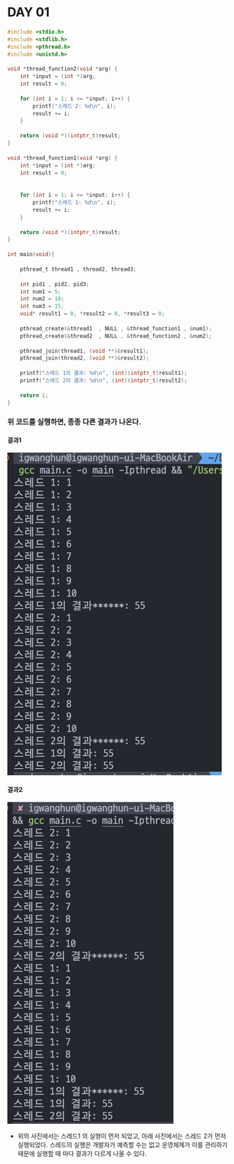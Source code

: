 # DAY 01 

```c
#include <stdio.h>
#include <stdlib.h>
#include <pthread.h>
#include <unistd.h>

void *thread_function2(void *arg) {
    int *input = (int *)arg;
    int result = 0;

    for (int i = 1; i <= *input; i++) {
        printf("스레드 2: %d\n", i);
        result += i;
    }

    return (void *)(intptr_t)result;
}

void *thread_function1(void *arg) {
    int *input = (int *)arg;
    int result = 0;


    for (int i = 1; i <= *input; i++) {
        printf("스레드 1: %d\n", i);
        result += i;
    }

    return (void *)(intptr_t)result;
}

int main(void){
    
    pthread_t thread1 , thread2, thread3;
    
    int pid1 , pid2, pid3;
    int num1 = 5;
    int num2 = 10;
    int num3 = 15;
    void* result1 = 0, *result2 = 0, *result3 = 0;

    pthread_create(&thread1  , NULL , &thread_function1 , &num1);
    pthread_create(&thread2  , NULL , &thread_function2 , &num2);

    pthread_join(thread1, (void **)&result1);
    pthread_join(thread2, (void **)&result2);
    
    printf("스레드 1의 결과: %d\n", (int)(intptr_t)result1);
    printf("스레드 2의 결과: %d\n", (int)(intptr_t)result2);

    return 1;
}
```

### 위 코드를 실행하면, 종종 다른 결과가 나온다. 

#### 결과1
  ![Alt text](image.png)

#### 결과2
  ![Alt text](image-1.png)

- 위의 사진에서는 스레드1 의 실행이 먼저 되었고, 아래 사진에서는 스레드 2가 먼저 실행되었다. 스레드의 실행은 개발자가 예측할 수는 없고 운영체제가 이를 관리하기 때문에 실행할 때 마다 결과가 다르게 나올 수 있다.